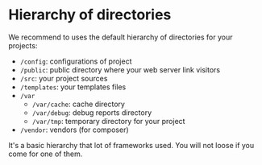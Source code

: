 <meta name="docparser-index" content="Basic uses; Hierarchy of directories" />
<meta name="docparser-index-order" content="0" />
<meta name="docparser-index-visible" content="false" />

# Hierarchy of directories

We recommend to uses the default hierarchy of directories for your projects:

- `/config`: configurations of project
- `/public`: public directory where your web server link visitors
- `/src`: your project sources
- `/templates`: your templates files
- `/var`
  - `/var/cache`: cache directory
  - `/var/debug`: debug reports directory
  - `/var/tmp`: temporary directory for your project
- `/vendor`: vendors (for composer)

It's a basic hierarchy that lot of frameworks used. You will not loose if you come for one of them.